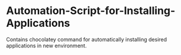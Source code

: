 # Automation-Script-for-Installing-Applications
Contains chocolatey command for automatically installing desired applications in new environment.

